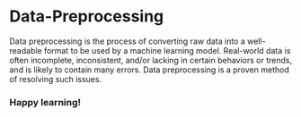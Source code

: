 # Data-Preprocessing
Data preprocessing is the process of converting raw data into a well-readable format to be used by a machine learning model.
Real-world data is often incomplete, inconsistent, and/or lacking in certain behaviors or trends, and is likely to contain many errors.
Data preprocessing is a proven method of resolving such issues.

### Happy learning!
